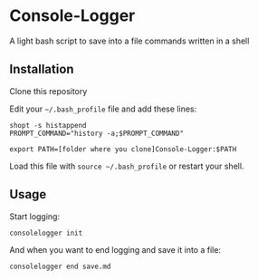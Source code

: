 # Console-Logger
A light bash script to save into a file commands written in a shell


## Installation

Clone this repository

Edit your `~/.bash_profile` file and add these lines:
```shell
shopt -s histappend
PROMPT_COMMAND="history -a;$PROMPT_COMMAND"

export PATH=[folder where you clone]Console-Logger:$PATH
```

Load this file with `source ~/.bash_profile` or restart your shell.


## Usage

Start logging:
```shell
consolelogger init
```

And when you want to end logging and save it into a file:
```shell
consolelogger end save.md
```